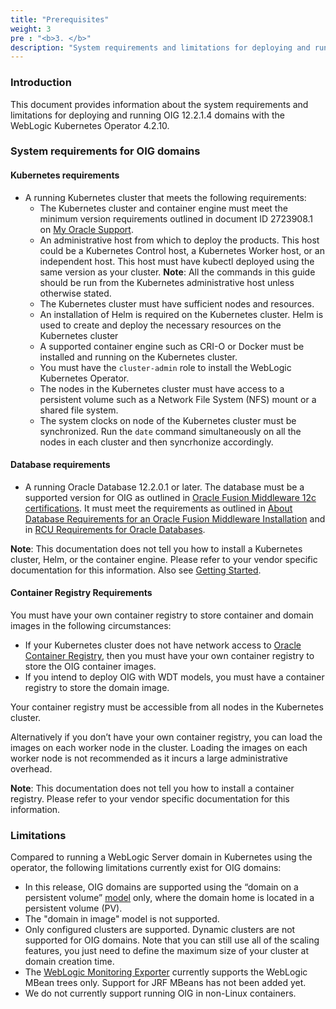 ```yaml
---
title: "Prerequisites"
weight: 3
pre : "<b>3. </b>"
description: "System requirements and limitations for deploying and running an OIG domain"
---
```


### Introduction

This document provides information about the system requirements and limitations for deploying and running OIG 12.2.1.4 domains with the WebLogic Kubernetes Operator 4.2.10.

### System requirements for OIG domains

#### Kubernetes requirements

* A running Kubernetes cluster that meets the following requirements:
   * The Kubernetes cluster and container engine must meet the minimum version requirements outlined in document ID 2723908.1 on [My Oracle Support](https://support.oracle.com).
	* An administrative host from which to deploy the products. This host could be a Kubernetes Control host, a Kubernetes Worker host, or an independent host. This host must have kubectl deployed using the same version as your cluster.
	**Note**: All the commands in this guide should be run from the Kubernetes administrative host unless otherwise stated.
	* The Kubernetes cluster must have sufficient nodes and resources.
	* An installation of Helm is required on the Kubernetes cluster. Helm is used to create and deploy the necessary resources on the Kubernetes cluster
	* A supported container engine such as CRI-O or Docker must be installed and running on the Kubernetes cluster.
	* You must have the `cluster-admin` role to install the WebLogic Kubernetes Operator.
	* The nodes in the Kubernetes cluster must have access to a persistent volume such as a Network File System (NFS) mount or a shared file system.
	* The system clocks on node of the Kubernetes cluster must be synchronized. Run the `date` command simultaneously on all the nodes in each cluster and then syncrhonize accordingly.

#### Database requirements

* A running Oracle Database 12.2.0.1 or later. The database must be a supported version for OIG as outlined in [Oracle Fusion Middleware 12c certifications](https://www.oracle.com/technetwork/middleware/fmw-122140-certmatrix-5763476.xlsx). It must meet the requirements as outlined in [About Database Requirements for an Oracle Fusion Middleware Installation](http://www.oracle.com/pls/topic/lookup?ctx=fmw122140&id=GUID-4D3068C8-6686-490A-9C3C-E6D2A435F20A) and in [RCU Requirements for Oracle Databases](http://www.oracle.com/pls/topic/lookup?ctx=fmw122140&id=GUID-35B584F3-6F42-4CA5-9BBB-116E447DAB83).

**Note**: This documentation does not tell you how to install a Kubernetes cluster, Helm, or the container engine. 
Please refer to your vendor specific documentation for this information. Also see [Getting Started](../introduction#getting-started).

#### Container Registry Requirements

You must have your own container registry to store container and domain images in the following circumstances:

* If your Kubernetes cluster does not have network access to [Oracle Container Registry](https://container-registry.oracle.com), then you must have your own container registry to store the OIG container images.
* If you intend to deploy OIG with WDT models, you must have a container registry to store the domain image.

Your container registry must be accessible from all nodes in the Kubernetes cluster.

Alternatively if you don’t have your own container registry, you can load the images on each worker node in the cluster. Loading the images on each worker node is not recommended as it incurs a large administrative overhead.

**Note**: This documentation does not tell you how to install a container registry. Please refer to your vendor specific documentation for this information.


### Limitations

Compared to running a WebLogic Server domain in Kubernetes using the operator, the following limitations currently exist for OIG domains:

* In this release, OIG domains are supported using the “domain on a persistent volume”
[model](https://oracle.github.io/weblogic-kubernetes-operator/userguide/managing-domains/choosing-a-model/) only, where the domain home is located in a persistent volume (PV).
* The "domain in image" model is not supported.
* Only configured clusters are supported.  Dynamic clusters are not supported for OIG domains.  Note that you can still use all of the scaling features, you just need to define the maximum size of your cluster at domain creation time.
* The [WebLogic Monitoring Exporter](https://github.com/oracle/weblogic-monitoring-exporter) currently supports the WebLogic MBean trees only.  Support for JRF MBeans has not been added yet.
* We do not currently support running OIG in non-Linux containers.


